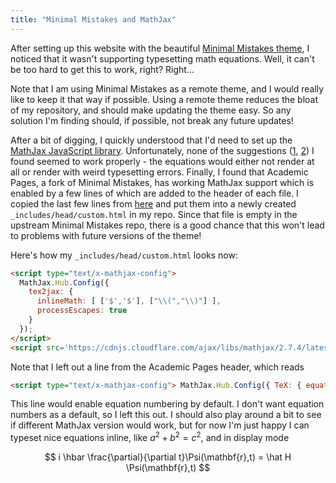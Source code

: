 ```yaml
---
title: "Minimal Mistakes and MathJax"
---
```


After setting up this website with the beautiful
[Minimal Mistakes theme](https://github.com/mmistakes/minimal-mistakes), I noticed that it
wasn't supporting typesetting math equations. Well, it can't be too hard to get this to work,
right? Right...

Note that I am using Minimal Mistakes as a remote theme, and I would really like to keep it
that way if possible. Using a remote theme reduces the bloat of my repository, and should make
updating the theme easy. So any solution I'm finding should, if possible, not break any future
updates!

After a bit of digging, I quickly understood that I'd need to set up the
[MathJax JavaScript library](https://www.mathjax.org). Unfortunately, none of the suggestions
([1](https://github.com/mmistakes/minimal-mistakes/issues/735),
[2](https://sort-care.github.io/Latex-on-Blog/)) I found seemed to work properly - the
equations would either not render at all or render with weird typesetting errors. Finally,
I found that Academic Pages, a fork of Minimal Mistakes, has working MathJax support which
is enabled by a few lines of which are added to the header of each file. I copied the
last few lines from
[here](https://github.com/academicpages/academicpages.github.io/blob/master/_includes/head/custom.html)
and put them into a newly created `_includes/head/custom.html` in my repo. Since that
file is empty in the upstream Minimal Mistakes repo, there is a good chance that this won't
lead to problems with future versions of the theme!

Here's how my `_includes/head/custom.html` looks now:
```html
<script type="text/x-mathjax-config">
  MathJax.Hub.Config({
    tex2jax: {
      inlineMath: [ ['$','$'], ["\\(","\\)"] ],
      processEscapes: true
    }
  });
</script>
<script src='https://cdnjs.cloudflare.com/ajax/libs/mathjax/2.7.4/latest.js?config=TeX-MML-AM_CHTML' async></script>
```
Note that I left out a line from the Academic Pages header, which reads
```html
<script type="text/x-mathjax-config"> MathJax.Hub.Config({ TeX: { equationNumbers: { autoNumber: "all" } } }); </script>
```
This line would enable equation numbering by default. I don't want equation numbers as a default, so
I left this out. I should also play around a bit to see if different MathJax version would work, but
for now I'm just happy I can typeset nice equations inline, like $a^2 + b^2 = c^2$, and in display
mode

$$ i \hbar \frac{\partial}{\partial t}\Psi(\mathbf{r},t) = \hat H \Psi(\mathbf{r},t) $$
